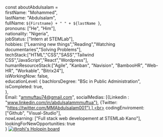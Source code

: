 const aboutAbdulsalam = <br>
    firstName: "Mohammed",<br>
    lastName: "Abdulsalam",<br>
    fullName: `${Firstname} + " " + ${lastName }`,<br>
    pronouns: ["He", "Him"],<br>
    nationality: "Nigeria",<br>
    jobStatus: ["Intern at STEMLab"],<br>
    hobbies: ["Learning new things","Reading","Watching documentaries","Solving Problems"],<br>
    techStack:["HTML","CSS","SASS","Tailwind CSS","JavaScript","React","Wordpress"],<br>
    humanResourceStack:["Agile", "Kanban", "Navision", "BambooHR", "Web-HR", "Workable", "Bitrix24"],<br>
    isWorkingNow: false,<br>
    educationLevel: {
        bachlorsDegree: "BSc in Public Administration",<br>
        isCompleted: true,<br>
    },<br>
    Email: "ammuftau74@gmail.com",
    socialMedias: [{Linkedin : "www.linkedin.com/in/abdulsalammmuftua"}, {Twitter: "https://twitter.com/MMAbdulsalam001"},],<br>
    codingEnviroment: ["Github", "Visual-Studio"],<br>
    nowLearning: ["Full stack web developement at STEMLab Kano"],<br>
    lookingForNewOpportunities: true<br>
}
[![@rphi's Holopin board](https://holopin.io/api/user/board?user=rphi)](https://holopin.io/@rphi)
